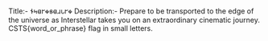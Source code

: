 Title:- 𐐆𐑌𐐼𐐲𐑉𐑅𐐼𐐯𐑊𐐲𐑉
Description:-
Prepare to be transported to the edge of the universe as Interstellar takes you on an extraordinary cinematic journey.
CSTS{word_or_phrase}
flag in small letters.
